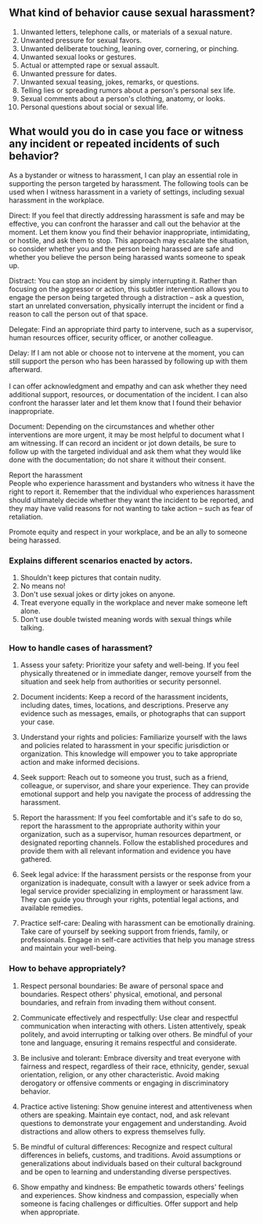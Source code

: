 ## What kind of behavior cause sexual harassment?  
   
1. Unwanted letters, telephone calls, or materials of a sexual nature.
2. Unwanted pressure for sexual favors.
3. Unwanted deliberate touching, leaning over, cornering, or pinching.
4. Unwanted sexual looks or gestures.
5. Actual or attempted rape or sexual assault.
6. Unwanted pressure for dates.
7. Unwanted sexual teasing, jokes, remarks, or questions.
8. Telling lies or spreading rumors about a person's personal sex life.
9. Sexual comments about a person's clothing, anatomy, or looks.
10. Personal questions about social or sexual life.
  
## What would you do in case you face or witness any incident or repeated incidents of such behavior?  
  
As a bystander or witness to harassment, I can play an essential role in supporting the person targeted by harassment. The following tools can be used when I witness harassment in a variety of settings, including sexual harassment in the workplace.  
  
Direct: If you feel that directly addressing harassment is safe and may be effective, you can confront the harasser and call out the behavior at the moment. Let them know you find their behavior inappropriate, intimidating, or hostile, and ask them to stop. This approach may escalate the situation, so consider whether you and the person being harassed are safe and whether you believe the person being harassed wants someone to speak up.<br>  
  
Distract: You can stop an incident by simply interrupting it. Rather than focusing on the aggressor or action, this subtler intervention allows you to engage the person being targeted through a distraction – ask a question, start an unrelated conversation, physically interrupt the incident or find a reason to call the person out of that space.<br>  
  
Delegate: Find an appropriate third party to intervene, such as a supervisor, human resources officer, security officer, or another colleague.<br>  
  
Delay: If I am not able or choose not to intervene at the moment, you can still support the person who has been harassed by following up with them afterward.<br>  
I can offer acknowledgment and empathy and can ask whether they need additional support, resources, or documentation of the incident. I can also confront the harasser later and let them know that I found their behavior inappropriate.<br>  
  
Document: Depending on the circumstances and whether other interventions are more urgent, it may be most helpful to document what I am witnessing. If can record an incident or jot down details, be sure to follow up with the targeted individual and ask them what they would like done with the documentation; do not share it without their consent.<br>  
  
Report the harassment  
People who experience harassment and bystanders who witness it have the right to report it. Remember that the individual who experiences harassment should ultimately decide whether they want the incident to be reported, and they may have valid reasons for not wanting to take action – such as fear of retaliation.<br>  
  
Promote equity and respect in your workplace, and be an ally to someone being harassed.  
  
### Explains different scenarios enacted by actors.  
  
1. Shouldn't keep pictures that contain nudity.  
2. No means no!  
3. Don't use sexual jokes or dirty jokes on anyone.  
4. Treat everyone equally in the workplace and never make someone left alone.  
5. Don't use double twisted meaning words with sexual things while talking.  
  
  
### How to handle cases of harassment?  
  
1. Assess your safety: Prioritize your safety and well-being. If you feel physically threatened or in immediate danger, remove yourself from the situation and seek help from authorities or security personnel.  
  
2. Document incidents: Keep a record of the harassment incidents, including dates, times, locations, and descriptions. Preserve any evidence such as messages, emails, or photographs that can support your case.  
  
3. Understand your rights and policies: Familiarize yourself with the laws and policies related to harassment in your specific jurisdiction or organization. This knowledge will empower you to take appropriate action and make informed decisions.  
4. Seek support: Reach out to someone you trust, such as a friend, colleague, or supervisor, and share your experience. They can provide emotional support and help you navigate the process of addressing the harassment.  
  
5. Report the harassment: If you feel comfortable and it's safe to do so, report the harassment to the appropriate authority within your organization, such as a supervisor, human resources department, or designated reporting channels. Follow the established procedures and provide them with all relevant information and evidence you have gathered.  
  
6. Seek legal advice: If the harassment persists or the response from your organization is inadequate, consult with a lawyer or seek advice from a legal service provider specializing in employment or harassment law. They can guide you through your rights, potential legal actions, and available remedies.  
  
7. Practice self-care: Dealing with harassment can be emotionally draining. Take care of yourself by seeking support from friends, family, or professionals. Engage in self-care activities that help you manage stress and maintain your well-being.  
  
### How to behave appropriately?  
  
1. Respect personal boundaries: Be aware of personal space and boundaries. Respect others' physical, emotional, and personal boundaries, and refrain from invading them without consent.  
  
2. Communicate effectively and respectfully: Use clear and respectful communication when interacting with others. Listen attentively, speak politely, and avoid interrupting or talking over others. Be mindful of your tone and language, ensuring it remains respectful and considerate.  
  
3. Be inclusive and tolerant: Embrace diversity and treat everyone with fairness and respect, regardless of their race, ethnicity, gender, sexual orientation, religion, or any other characteristic. Avoid making derogatory or offensive comments or engaging in discriminatory behavior.  
  
4. Practice active listening: Show genuine interest and attentiveness when others are speaking. Maintain eye contact, nod, and ask relevant questions to demonstrate your engagement and understanding. Avoid distractions and allow others to express themselves fully.  
  
5. Be mindful of cultural differences: Recognize and respect cultural differences in beliefs, customs, and traditions. Avoid assumptions or generalizations about individuals based on their cultural background and be open to learning and understanding diverse perspectives.  
  
6. Show empathy and kindness: Be empathetic towards others' feelings and experiences. Show kindness and compassion, especially when someone is facing challenges or difficulties. Offer support and help when appropriate.

